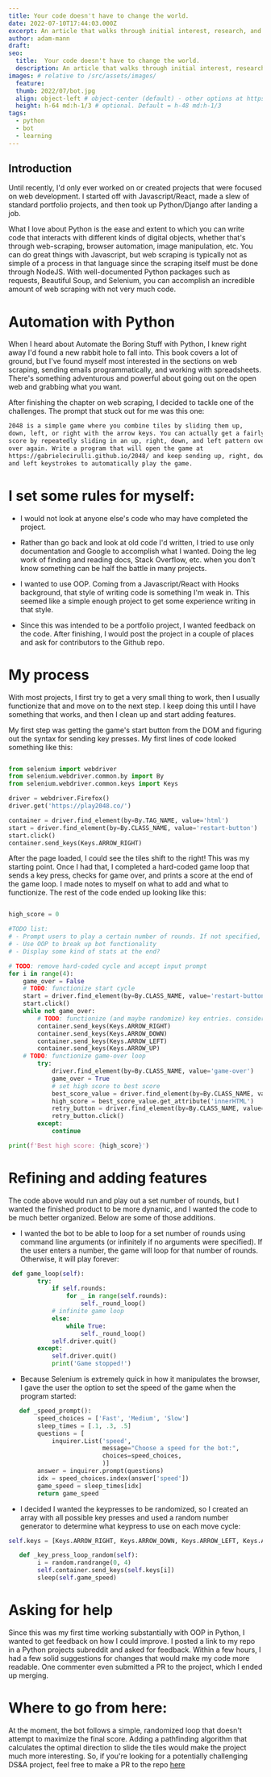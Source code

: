 ```yaml
---
title: Your code doesn't have to change the world.
date: 2022-07-10T17:44:03.000Z
excerpt: An article that walks through initial interest, research, and execution of a simple, somewhat useless Python/Selenium bot.
author: adam-mann
draft: 
seo:
  title:  Your code doesn't have to change the world.
  description: An article that walks through initial interest, research, and execution of a simple, somewhat useless Python/Selenium bot.
images: # relative to /src/assets/images/
  feature:
  thumb: 2022/07/bot.jpg
  align: object-left # object-center (default) - other options at https://tailwindcss.com/docs/object-position
  height: h-64 md:h-1/3 # optional. Default = h-48 md:h-1/3
tags:
  - python
  - bot
  - learning
---
```


## Introduction
Until recently, I'd only ever worked on or created projects that were focused on web development. I started off with Javascript/React, made a slew of standard portfolio projects, and then took up Python/Django after landing a job.

What I love about Python is the ease and extent to which you can write code that interacts with different kinds of digital objects, whether that's through web-scraping, browser automation, image manipulation, etc. You can do great things with Javascript, but web scraping is typically not as simple of a process in that language since the scraping itself must be done through NodeJS. With well-documented Python packages such as requests, Beautiful Soup, and Selenium, you can accomplish an incredible amount of web scraping with not very much code.

# Automation with Python

When I heard about Automate the Boring Stuff with Python, I knew right away I'd found a new rabbit hole to fall into. This book covers a lot of ground, but I've found myself most interested in the sections on web scraping, sending emails programmatically, and working with spreadsheets. There's something adventurous and powerful about going out on the open web and grabbing what you want. 

After finishing the chapter on web scraping, I decided to tackle one of the challenges. The prompt that stuck out for me was this one:

```md
2048 is a simple game where you combine tiles by sliding them up, 
down, left, or right with the arrow keys. You can actually get a fairly high 
score by repeatedly sliding in an up, right, down, and left pattern over and 
over again. Write a program that will open the game at 
https://gabrielecirulli.github.io/2048/ and keep sending up, right, down,
and left keystrokes to automatically play the game.
```

 # I set some rules for myself:

- I would not look at anyone else's code who may have completed the project.

- Rather than go back and look at old code I'd written, I tried to use only documentation and Google to accomplish what I wanted. Doing the leg work of finding and reading docs, Stack Overflow, etc. when you don't know something can be half the battle in many projects.

- I wanted to use OOP. Coming from a Javascript/React with Hooks background, that style of writing code is something I'm weak in. This seemed like a simple enough project to get some experience writing in that style.

- Since this was intended to be a portfolio project, I wanted feedback on the code. After finishing, I would post the project in a couple of places and ask for contributors to the Github repo.

# My process

With most projects, I first try to get a very small thing to work, then I usually functionize that and move on to the next step. I keep doing this until I have something that works, and then I clean up and start adding features.

My first step was getting the game's start button from the DOM and figuring out the syntax for sending key presses. My first lines of code looked something like this:

```python

from selenium import webdriver
from selenium.webdriver.common.by import By
from selenium.webdriver.common.keys import Keys

driver = webdriver.Firefox()
driver.get('https://play2048.co/')

container = driver.find_element(by=By.TAG_NAME, value='html')
start = driver.find_element(by=By.CLASS_NAME, value='restart-button')
start.click()
container.send_keys(Keys.ARROW_RIGHT)

```

After the page loaded, I could see the tiles shift to the right! This was my starting point. Once I had that, I completed a hard-coded game loop that sends a key press, checks for game over, and prints a score at the end of the game loop. I made notes to myself on what to add and what to functionize. The rest of the code ended up looking like this:

```python

high_score = 0

#TODO list:
# - Prompt users to play a certain number of rounds. If not specified, do infinite until user presses CTRL + C
# - Use OOP to break up bot functionality
# - Display some kind of stats at the end?

# TODO: remove hard-coded cycle and accept input prompt
for i in range(4):
    game_over = False
    # TODO: functionize start cycle
    start = driver.find_element(by=By.CLASS_NAME, value='restart-button')
    start.click()
    while not game_over:
        # TODO: functionize (and maybe randomize) key entries. consider adding a small sleep between each key press
        container.send_keys(Keys.ARROW_RIGHT)
        container.send_keys(Keys.ARROW_DOWN)
        container.send_keys(Keys.ARROW_LEFT)
        container.send_keys(Keys.ARROW_UP)
    # TODO: functionize game-over loop
        try: 
            driver.find_element(by=By.CLASS_NAME, value='game-over')
            game_over = True
            # set high score to best score
            best_score_value = driver.find_element(by=By.CLASS_NAME, value='best-container')
            high_score = best_score_value.get_attribute('innerHTML')
            retry_button = driver.find_element(by=By.CLASS_NAME, value='retry-button')
            retry_button.click()
        except:
            continue

print(f'Best high score: {high_score}')
```

# Refining and adding features

The code above would run and play out a set number of rounds, but I wanted the finished product to be more dynamic, and I wanted the code to be much better organized. Below are some of those additions.

- I wanted the bot to be able to loop for a set number of rounds using command line arguments (or infinitely if no arguments were specified). If the user enters a number, the game will loop for that number of rounds. Otherwise, it will play forever:

```python
 def game_loop(self):
        try:
            if self.rounds:
                for _ in range(self.rounds):
                    self._round_loop()
            # infinite game loop     
            else:
                while True:
                    self._round_loop()
            self.driver.quit()
        except:
            self.driver.quit()
            print('Game stopped!')
```

- Because Selenium is extremely quick in how it manipulates the browser, I gave the user the option to set the speed of the game when the program started:

```python
   def _speed_prompt():
        speed_choices = ['Fast', 'Medium', 'Slow']
        sleep_times = [.1, .3, .5]
        questions = [
            inquirer.List('speed',
                          message="Choose a speed for the bot:",
                          choices=speed_choices,
                          )]
        answer = inquirer.prompt(questions)
        idx = speed_choices.index(answer['speed'])
        game_speed = sleep_times[idx]
        return game_speed
```

- I decided I wanted the keypresses to be randomized, so I created an array with all possible key presses and used a random number generator to determine what keypress to use on each move cycle:

```python
self.keys = [Keys.ARROW_RIGHT, Keys.ARROW_DOWN, Keys.ARROW_LEFT, Keys.ARROW_UP]

   def _key_press_loop_random(self):
        i = random.randrange(0, 4)
        self.container.send_keys(self.keys[i])
        sleep(self.game_speed)
```

# Asking for help

Since this was my first time working substantially with OOP in Python, I wanted to get feedback on how I could improve. I posted a link to my repo in a Python projects subreddit and asked for feedback. Within a few hours, I had a few solid suggestions for changes that would make my code more readable. One commenter even submitted a PR to the project, which I ended up merging.

# Where to go from here:
At the moment, the bot follows a simple, randomized loop that doesn't attempt to maximize the final score. Adding a pathfinding algorithm that calculates the optimal direction to slide the tiles would make the project much more interesting. So, if you're looking for a potentially challenging DS&A project, feel free to make a PR to the repo [here](https://github.com/aemann2/2048bot)



